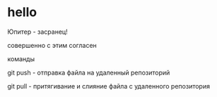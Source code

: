 # hello

Юпитер - засранец!

совершенно с этим согласен

команды

git push - отправка файла на удаленный репозиторий

git pull - притягивание и слияние файла с удаленного репозитория
